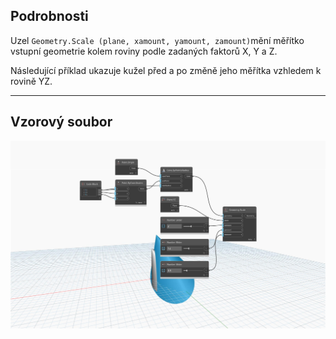 <!--- Autodesk.DesignScript.Geometry.Geometry.Scale(geometry, plane, xamount, yamount, zamount) --->
<!--- EWHQFBJJR5GL3IN7LJ7T7SOY4G24EIBASTHDIRIYQ27HIKC2MGYQ --->
## Podrobnosti
Uzel `Geometry.Scale (plane, xamount, yamount, zamount)`mění měřítko vstupní geometrie kolem roviny podle zadaných faktorů X, Y a Z.

Následující příklad ukazuje kužel před a po změně jeho měřítka vzhledem k rovině YZ.

___
## Vzorový soubor

![Geometry.Scale(plane, xamount, yamount, zamount)](./EWHQFBJJR5GL3IN7LJ7T7SOY4G24EIBASTHDIRIYQ27HIKC2MGYQ_img.jpg)
